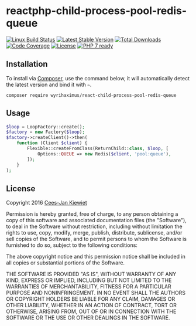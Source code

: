 # reactphp-child-process-pool-redis-queue

[![Linux Build Status](https://travis-ci.org/WyriHaximus/reactphp-child-process-pool-redis-queue.png)](https://travis-ci.org/WyriHaximus/reactphp-child-process-pool-redis-queue)
[![Latest Stable Version](https://poser.pugx.org/WyriHaximus/react-child-process-pool-redis-queue/v/stable.png)](https://packagist.org/packages/WyriHaximus/react-child-process-pool-redis-queue)
[![Total Downloads](https://poser.pugx.org/wyrihaximus/react-child-process-pool-redis-queue/downloads.png)](https://packagist.org/packages/wyrihaximus/react-child-process-pool-redis-queue)
[![Code Coverage](https://scrutinizer-ci.com/g/WyriHaximus/reactphp-child-process-pool-redis-queue/badges/coverage.png?b=master)](https://scrutinizer-ci.com/g/WyriHaximus/reactphp-child-process-pool-redis-queue/?branch=master)
[![License](https://poser.pugx.org/wyrihaximus/react-child-process-pool-redis-queue/license.png)](https://packagist.org/packages/wyrihaximus/react-child-process-pool-redis-queue)
[![PHP 7 ready](http://php7ready.timesplinter.ch/WyriHaximus/reactphp-child-process-pool-redis-queue/badge.svg)](https://travis-ci.org/WyriHaximus/reactphp-child-process-pool-redis-queue)

## Installation ##

To install via [Composer](http://getcomposer.org/), use the command below, it will automatically detect the latest version and bind it with `~`.

```
composer require wyrihaximus/react-child-process-pool-redis-queue
```

## Usage ##

```php
$loop = LoopFactory::create();
$factory = new Factory($loop);
$factory->createClient()->then(
    function (Client $client) {
        Flexible::createFromClass(ReturnChild::class, $loop, [
            Options::QUEUE => new Redis($client, 'pool:queue'),
        ]);
    }
);
```

## License ##

Copyright 2016 [Cees-Jan Kiewiet](http://wyrihaximus.net/)

Permission is hereby granted, free of charge, to any person
obtaining a copy of this software and associated documentation
files (the "Software"), to deal in the Software without
restriction, including without limitation the rights to use,
copy, modify, merge, publish, distribute, sublicense, and/or sell
copies of the Software, and to permit persons to whom the
Software is furnished to do so, subject to the following
conditions:

The above copyright notice and this permission notice shall be
included in all copies or substantial portions of the Software.

THE SOFTWARE IS PROVIDED "AS IS", WITHOUT WARRANTY OF ANY KIND,
EXPRESS OR IMPLIED, INCLUDING BUT NOT LIMITED TO THE WARRANTIES
OF MERCHANTABILITY, FITNESS FOR A PARTICULAR PURPOSE AND
NONINFRINGEMENT. IN NO EVENT SHALL THE AUTHORS OR COPYRIGHT
HOLDERS BE LIABLE FOR ANY CLAIM, DAMAGES OR OTHER LIABILITY,
WHETHER IN AN ACTION OF CONTRACT, TORT OR OTHERWISE, ARISING
FROM, OUT OF OR IN CONNECTION WITH THE SOFTWARE OR THE USE OR
OTHER DEALINGS IN THE SOFTWARE.

